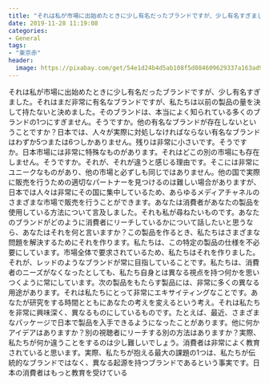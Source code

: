 ```yaml
---
title: "それは私が市場に出始めたときに少し有名だったブランドですが、少し有名すぎました。"
date: 2019-11-28 11:19:08
categories:
- General
tags:
- "東京赤"
header:
  image: https://pixabay.com/get/54e1d24b4d5ab108f5d084609629337a163ad9ed504c704c722b72d4904ec65f_1280.jpg
---
```


それは私が市場に出始めたときに少し有名だったブランドですが、少し有名すぎました。それはまだ非常に有名なブランドですが、私たちは以前の製品の量を決して持たないと決めました。そのブランドは、本当によく知られている多くのブランドの1つにすぎません。そうですか。他の有名なブランドが存在しないということですか？日本では、人々が実際に対処しなければならない有名なブランドはわずか5つまたは6つしかありません。残りは非常に小さいです。そうですか。日本市場には非常に特殊なものがあります。それはどこの別の市場にも存在しません。そうですか。それが、それが違うと感じる理由です。そこには非常にユニークなものがあり、他の市場と必ずしも同じではありません。他の国で実際に販売を行うための適切なパートナーを見つけるのは難しい場合がありますが、日本では人々は非常にその国に集中しているため、あらゆるメディアチャネルのさまざまな市場で販売を行うことができます。あなたは消費者があなたの製品を使用している方法について言及しました。それも私が尋ねたいものです。あなたのブランドがどのように消費者にリーチしているかについて話したいと思うなら、あなたはそれを何と言いますか？この製品を作るとき、私たちはさまざまな問題を解決するためにそれを作ります。私たちは、この特定の製品の仕様を不必要にしています。市場全体で要求されているため、私たちはそれを作りました。それが、レッドのようなブランドが常に目指していることです。私たちは、消費者のニーズがなくなったとしても、私たち自身とは異なる視点を持つ何かを思いつくように常にしています。次の製品をもたらす製品には、非常に多くの異なる用途があります。それは私たちにとって非常にエキサイティングなことです。あなたが研究をする時間とともにあなたの考えを変えるという考え。それは私たちを非常に興味深く、異なるものにしているものです。たとえば、最近、さまざまなパッケージで日本で製品を入手できるようになったことがあります。他に何かアイデアはありますか？別の視聴者にリーチする別の方法はありますか？実際、私たちが何か違うことをするのは少し難しいでしょう。消費者は非常によく教育されていると思います。実際、私たちが抱える最大の課題の1つは、私たちが伝統的なブランドではなく、異なる起源を持つブランドであるという事実です。日本の消費者はもっと教育を受けている
